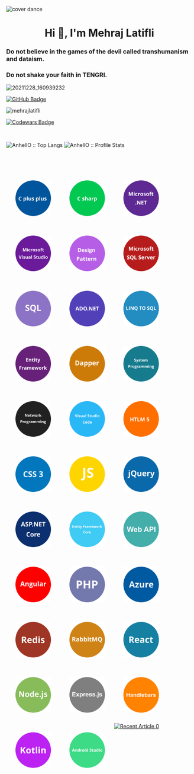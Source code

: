 
<!DOCTYPE html>
<html lang="en">
<head>
    <meta charset="UTF-8">
    <meta http-equiv="X-UA-Compatible" content="IE=edge">
    <meta name="viewport" content="width=device-width, initial-scale=1.0">   

</head>
<body>
  


![cover dance](https://user-images.githubusercontent.com/30021708/145936912-a3a9c898-451f-431d-bb36-d8cb153d0aa0.gif)

<h1 align="center">Hi 👋, I'm Mehraj Latifli</h1>

<h3 align="left"> Do not believe in the games of the devil called transhumanism and dataism.
</h3>
<h3 align="left">Do not shake your faith in TENGRI.
</h3>

![20211228_160939232](https://user-images.githubusercontent.com/30021708/147566911-ee6a376e-9d54-4e45-9a15-37b28ad2d50c.jpg)



 


<div align="Left">
<p align="Left">
<a href="https://github.com/MehrajLatifli?tab=followers"><img src="https://img.shields.io/github/followers/MehrajLatifli?label=Followers&style=social" alt="GitHub Badge"></a>
 
<a > <img src="https://komarev.com/ghpvc/?username=mehrajlatifli&label=Profile%20views&color=0e75b6&style=plastic" alt="mehrajlatifli" /> </a>
 
[![Codewars Badge](https://www.codewars.com/users/MehrajLatifli/badges/large)](https://www.codewars.com/users/MehrajLatifli)




</p>
</div>

 <br/> <p align="left">
 <a align="left">
 <img src="https://github-readme-stats.vercel.app/api/top-langs/?username=MehrajLatifli&langs_count=10&theme=tokyonight&layout=compact" alt="AnhellO :: Top Langs" /> </a> <a align="right"> <img src="https://github-readme-stats.vercel.app/api?username=MehrajLatifli&show_icons=true&theme=synthwave" alt="AnhellO :: Profile Stats" />
 </a>
   </p>
 </br>
 


<!-- <a href="https://github.com/MehrajLatifli/github-readme-activity-graph"><img alt="Mehraj Latifli 's Activity Graph" src="https://activity-graph.herokuapp.com/graph?username=MehrajLatifli&bg_color=0D1117&color=5BCDEC&line=5BCDEC&point=FFFFFF&hide_border=true" /></a> -->


 </br>


<div align="left"> 


<a  style="float: left; margin: 25px;"  href="https://isocpp.org/" target="_blank"> <img src="https://raw.githubusercontent.com/MehrajLatifli/MehrajLatifli/master/images/1.png" title="C++ programming language" alt="C++" width="96" height="96"/> </a>
<a style="float: left; margin: 25px;"  href="https://docs.microsoft.com/en-us/dotnet/csharp/" target="_blank"> <img src="https://raw.githubusercontent.com/MehrajLatifli/MehrajLatifli/master/images/2.png" title="C# programming language" alt="C#" width="96" height="96"/> </a>
<a style="float: left; margin: 25px;"   style=" float: left;" href="https://dotnet.microsoft.com/download/dotnet-framework" target="_blank"> <img src="https://raw.githubusercontent.com/MehrajLatifli/MehrajLatifli/master/images/3.png" title=".NET Framework" alt=".NET Framework" width="96" height="96"/> </a>
<a style="float: left; margin: 25px;"   href="https://visualstudio.microsoft.com/downloads/" target="_blank"> <img src="https://raw.githubusercontent.com/MehrajLatifli/MehrajLatifli/master/images/4.png" title="Visual studio" alt="Visual studio" width="96" height="96"/> </a>
<a style="float: left; margin: 25px;"   href="https://refactoring.guru/design-patterns" target="_blank"> <img src="https://raw.githubusercontent.com/MehrajLatifli/MehrajLatifli/master/images/5.png" title="Design patterns in c#" alt="Design patterns in c#" width="96" height="96"/> </a>
<a style="float: left; margin: 25px;"   href="https://www.microsoft.com/en-us/sql-server/sql-server-downloads" target="_blank"> <img src="https://raw.githubusercontent.com/MehrajLatifli/MehrajLatifli/master/images/6.png" title="Microsoft SQL Server" alt="Microsoft SQL Server" width="96" height="96"/> </a>
 <a style="float: left; margin: 25px;"   href="https://www.w3schools.com/sql/" target="_blank"> <img src="https://raw.githubusercontent.com/MehrajLatifli/MehrajLatifli/master/images/7.png" title="SQL" alt="SQL" width="96" height="96"/> </a>
       <a style="float: left; margin: 25px;"   href="https://docs.microsoft.com/en-us/dotnet/framework/data/adonet/ado-net-overview" target="_blank"> <img src="https://raw.githubusercontent.com/MehrajLatifli/MehrajLatifli/master/images/8.png" title="ADO.NET" alt="ADO.NET" width="96" height="96"/> </a>
   <a style="float: left; margin: 25px;"   href="https://docs.microsoft.com/en-us/dotnet/framework/data/adonet/sql/linq/" target="_blank"> <img src="https://raw.githubusercontent.com/MehrajLatifli/MehrajLatifli/master/images/9.png" title="LINQ to SQL" alt="LINQ to SQL" width="96" height="96"/> </a>
      <a style="float: left; margin: 25px;"   href="https://docs.microsoft.com/en-us/ef/" target="_blank"> <img src="https://raw.githubusercontent.com/MehrajLatifli/MehrajLatifli/master/images/10.png" title="Entity Framework" alt="Entity Framework" width="96" height="96"/> </a>
     <a style="float: left; margin: 25px;"   href="https://github.com/DapperLib/Dapper" target="_blank"> <img src="https://raw.githubusercontent.com/MehrajLatifli/MehrajLatifli/master/images/11.png" title="Dapper" alt="Dapper" width="96" height="96"/> </a>
     <a style="float: left; margin: 25px;"   href="https://www.google.com/search?q=system+programming+in+c+sharp&newwindow=1&client=firefox-b-d&hl=en&biw=1920&bih=955&ei=PRGqYZeXC5OUxc8PjLSl2Ao&ved=0ahUKEwjXqa-s1Mf0AhUTSvEDHQxaCasQ4dUDCA0&uact=5&oq=system+programming+in+c+sharp&gs_lcp=Cgdnd3Mtd2l6EAMyCAghEBYQHRAeMggIIRAWEB0QHjIICCEQFhAdEB4yCAghEBYQHRAeMggIIRAWEB0QHjIICCEQFhAdEB4yCAghEBYQHRAeMggIIRAWEB0QHjoHCAAQRxCwAzoHCAAQsAMQQzoKCC4QyAMQsAMQQzoECAAQQzoFCAAQgAQ6BQguEIAEOgQILhBDOgYIABAWEB5KBAhBGABQzAFY-yVg-SdoAXACeACAAewCiAHYEpIBBzAuNC42LjGYAQCgAQHIAQzAAQE&sclient=gws-wiz" target="_blank"> <img src="https://raw.githubusercontent.com/MehrajLatifli/MehrajLatifli/master/images/12.png" title="System Programming" alt="System Programming" width="96" height="96"/> </a>
 <a style="float: left; margin: 25px;"   href="https://www.google.com/search?q=network+programming+c+sharp&source=lmns&bih=955&biw=1920&client=firefox-b-d&hl=en&sa=X&ved=2ahUKEwiDidD3mPX0AhUFgv0HHR4VDEkQ_AUoAHoECAEQAA" target="_blank"> <img src="https://raw.githubusercontent.com/MehrajLatifli/MehrajLatifli/master/images/13.png" title="Network Programming" alt="Network Programming" width="96" height="96"/> </a>
 <a style="float: left; margin: 25px;"   href="https://code.visualstudio.com/" target="_blank"> <img src="https://raw.githubusercontent.com/MehrajLatifli/MehrajLatifli/master/images/14.png" title="Visual Studio Code" alt="Visual Studio Code" width="96" height="96"></a>
 <a style="float: left; margin: 25px;"   href="https://html.spec.whatwg.org" target="_blank"> <img src="https://raw.githubusercontent.com/MehrajLatifli/MehrajLatifli/master/images/15.png" title="HTML5" alt="HTML5" width="96" height="96"></a>
 <a  style="float: left; margin: 25px;"   href="https://www.w3.org/TR/CSS/#css" target="_blank"> <img src="https://raw.githubusercontent.com/MehrajLatifli/MehrajLatifli/master/images/16.png" title="CSS3" alt="CSS3" width="96" height="96"></a>
 <a style="float: left; margin: 25px;"   href="https://www.ecma-international.org/publications-and-standards/standards/ecma-262/" target="_blank"> <img src="https://raw.githubusercontent.com/MehrajLatifli/MehrajLatifli/master/images/17.png" title="JavaScript" alt="JavaScript" width="96" height="96"></a>
 <a style="float: left; margin: 25px;"   href="https://jquery.com/" target="_blank"> <img src="https://raw.githubusercontent.com/MehrajLatifli/MehrajLatifli/master/images/18.png" title="jQuery" alt="jQuery" width="96" height="96"></a>
 <a style="float: left; margin: 25px;"   href="https://dotnet.microsoft.com/en-us/apps/aspnet" target="_blank"> <img src="https://raw.githubusercontent.com/MehrajLatifli/MehrajLatifli/master/images/19.png" title="ASP.NET Core" alt="ASP.NET Core" width="96" height="96"></a>
 <a style="float: left; margin: 25px;"   href="https://docs.microsoft.com/en-us/ef/core/" target="_blank"> <img src="https://raw.githubusercontent.com/MehrajLatifli/MehrajLatifli/master/images/20.png" title="Entity Framework Core" alt="Entity Framework Core" width="96" height="96"></a>
 <a style="float: left; margin: 25px;"   href="https://dotnet.microsoft.com/en-us/apps/aspnet/apis" target="_blank"> <img src="https://raw.githubusercontent.com/MehrajLatifli/MehrajLatifli/master/images/21.png" title="ASP.NET Web APIs" alt="ASP.NET Web APIs" width="96" height="96"></a>
 <a style="float: left; margin: 25px;"   href="https://angular.io/" target="_blank"> <img src="https://raw.githubusercontent.com/MehrajLatifli/MehrajLatifli/master/images/22.png" title="Angular" alt="Angular" width="96" height="96"></a>
 <a style="float: left; margin: 25px;"   href="https://www.php.net/" target="_blank"> <img src="https://raw.githubusercontent.com/MehrajLatifli/MehrajLatifli/master/images/23.png" title="PHP" alt="PHP" width="96" height="96"></a>
 <a style="float: left; margin: 25px;"   href="https://portal.azure.com/" target="_blank"> <img src="https://raw.githubusercontent.com/MehrajLatifli/MehrajLatifli/master/images/24.png" title="Azure" alt="Azure" width="96" height="96"></a> 
 <a style="float: left; margin: 25px;"   href="https://redis.io/" target="_blank"> <img src="https://raw.githubusercontent.com/MehrajLatifli/MehrajLatifli/master/images/25.png" title="Redis" alt="Redis" width="96" height="96"></a> 
 <a  style="float: left; margin: 25px;"   href="https://www.rabbitmq.com/" target="_blank"> <img src="https://raw.githubusercontent.com/MehrajLatifli/MehrajLatifli/master/images/26.png" title="RabbitMQ" alt="RabbitMQ" width="96" height="96"></a> 
<a  style="float: left; margin: 25px;"   href="https://react.dev/" target="_blank"> <img src="https://raw.githubusercontent.com/MehrajLatifli/MehrajLatifli/master/images/27.png" title="React" alt="React" width="96" height="96"></a>
<a  style="float: left; margin: 25px;"   href="https://nodejs.org/" target="_blank"> <img src="https://raw.githubusercontent.com/MehrajLatifli/MehrajLatifli/master/images/28.png" title="Node.js" alt="Node.js" width="96" height="96"></a>
<a  style="float: left; margin: 25px;"   href="https://expressjs.com/" target="_blank"> <img src="https://raw.githubusercontent.com/MehrajLatifli/MehrajLatifli/main/images/29.png" title="Express.js" alt="Express.js" width="96" height="96"></a>
<a  style="float: left; margin: 25px;"   href="https://handlebarsjs.com/" target="_blank"> <img src="https://raw.githubusercontent.com/MehrajLatifli/MehrajLatifli/master/images/30.png" title="Handlebars" alt="Handlebars" width="96" height="96"></a>
<a  style="float: left; margin: 25px;"   href="https://kotlinlang.org/" target="_blank"> <img src="https://raw.githubusercontent.com/MehrajLatifli/MehrajLatifli/master/images/31.png" title="Kotlin" alt="Kotlin" width="96" height="96"></a>
<a  style="float: left; margin: 25px;"   href="https://developer.android.com/studio" target="_blank"> <img src="https://raw.githubusercontent.com/MehrajLatifli/MehrajLatifli/master/images/32.png" title="Android Studio" alt="Android Studio" width="96" height="96"></a>
</div>

 <a target="_blank" href="  https://github-readme-medium-recent-article.vercel.app/medium/mehrajlatifli/<architectural-patterns-design-patterns-anti-patterns-424ba3dfb21b>"><img src="https://github-readme-medium-recent-article.vercel.app/medium/@mehrajlatifli/0" alt="Recent Article 0"> 



</body>
</html>


     

